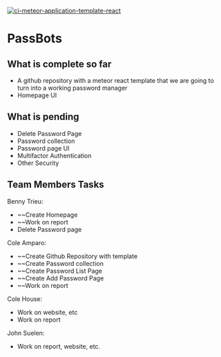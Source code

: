 [![ci-meteor-application-template-react](https://github.com/ics-software-engineering/meteor-application-template-react/actions/workflows/ci.yml/badge.svg)](https://github.com/ics-software-engineering/meteor-application-template-react/actions/workflows/ci.yml)


# PassBots 

## What is complete so far 

- A github repository with a meteor react template that we are going to turn into a working password manager 
- Homepage UI


## What is pending

- Delete Password Page
- Password collection 
- Password page UI 
- Multifactor Authentication 
- Other Security 

## Team Members Tasks

Benny Trieu:

- ~~Create Homepage 
- ~~Work on report
- Delete Password page

Cole Amparo: 

- ~~Create Github Repository with template 
- ~~Create Password collection 
- ~~Create Password List Page
- ~~Create Add Password Page 
- ~~Work on report


Cole House: 

- Work on website, etc 
- Work on report


John Suelen: 

- Work on report, website, etc.







